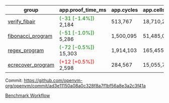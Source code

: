 | group | app.proof_time_ms | app.cycles | app.cells_used | leaf.proof_time_ms | leaf.cycles | leaf.cells_used |
| -- | -- | -- | -- | -- | -- | -- |
| [verify_fibair](https://github.com/openvm-org/openvm/blob/benchmark-results/benchmarks-pr/1315/verify_fibair-ad3e11150a08a0c328f8a7f1bf56a8e3a2c3f41a.md) |<span style='color: green'>(-31 [-1.4%])</span> 2,184 |  513,767 |  18,710,224 |- | - | - |
| [fibonacci_program](https://github.com/openvm-org/openvm/blob/benchmark-results/benchmarks-pr/1315/fibonacci-ad3e11150a08a0c328f8a7f1bf56a8e3a2c3f41a.md) |<span style='color: green'>(-51 [-1.0%])</span> 5,286 |  1,500,095 |  51,485,080 |- | - | - |
| [regex_program](https://github.com/openvm-org/openvm/blob/benchmark-results/benchmarks-pr/1315/regex-ad3e11150a08a0c328f8a7f1bf56a8e3a2c3f41a.md) |<span style='color: green'>(-72 [-0.5%])</span> 15,303 |  1,914,103 |  165,455,373 |- | - | - |
| [ecrecover_program](https://github.com/openvm-org/openvm/blob/benchmark-results/benchmarks-pr/1315/ecrecover-ad3e11150a08a0c328f8a7f1bf56a8e3a2c3f41a.md) |<span style='color: red'>(+12 [+0.5%])</span> 2,598 |  284,567 |  15,055,723 |- | - | - |


Commit: https://github.com/openvm-org/openvm/commit/ad3e11150a08a0c328f8a7f1bf56a8e3a2c3f41a

[Benchmark Workflow](https://github.com/openvm-org/openvm/actions/runs/13002801569)
